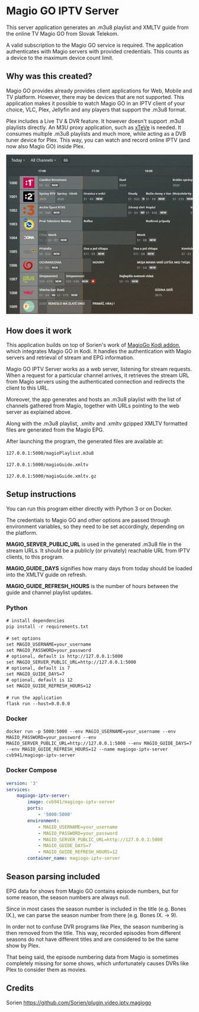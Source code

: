 # Magio GO IPTV Server
This server application generates an .m3u8 playlist and XMLTV guide from the
online TV Magio GO from Slovak Telekom.

A valid subscription to the Magio GO service is required. The application authenticates with Magio
servers with provided credentials. This counts as a device to the maximum device
count limit.

## Why was this created?

Magio GO provides already provides client applications for Web, Mobile and TV platform.
However, there may be devices that are not supported. This application makes it possible to watch Magio GO in an
IPTV client of your choice, VLC, Plex, Jellyfin and any players that support the .m3u8 format.
 
Plex includes a Live TV & DVR feature. It however doesn't support .m3u8 playlists directly.
An M3U proxy application, such as [xTeVe](https://xteve.de/) is needed. It consumes multiple
.m3u8 playlists and much more, while acting as a DVB tuner device for Plex.
This way, you can watch and record online IPTV (and now also Magio GO) inside Plex.

![](preview_plexDVR.jpg?raw=true)

## How does it work
This application builds on top of Sorien's work of [MagioGo Kodi addon](https://github.com/Sorien/plugin.video.iptv.magiogo),
which integrates Magio GO in Kodi. It handles the authentication with Magio servers
and retrieval of stream and EPG information.

Magio GO IPTV Server works as a web server, listening for stream requests.
When a request for a particular channel arrives, it retrieves the stream URL from
Magio servers using the authenticated connection and redirects the client to this URL.

Moreover, the app generates and hosts an .m3u8 playlist with the list of 
channels gathered from Magio, together with URLs pointing to the web server as
explained above.

Along with the .m3u8 playlist, .xmltv and .xmltv gzipped XMLTV formatted 
files are generated from the Magio EPG.
 
After launching the program, the generated files are available at:

`127.0.0.1:5000/magioPlaylist.m3u8`

`127.0.0.1:5000/magioGuide.xmltv`

`127.0.0.1:5000/magioGuide.xmltv.gz`


## Setup instructions
You can run this program either directly with Python 3
or on Docker.

The credentials to Magio GO and other options are passed through environment variables,
so they need to be set accordingly, depending on the platform.

**MAGIO_SERVER_PUBLIC_URL** is used in the generated .m3u8 file in the stream URLs.
It should be a publicly (or privately) reachable URL from IPTV clients, to this program.

**MAGIO_GUIDE_DAYS** signifies how many days from today should be loaded
into the XMLTV guide on refresh.

**MAGIO_GUIDE_REFRESH_HOURS** is the number of hours between the guide and channel playlist updates.

### Python
```shell script
# install dependencies
pip install -r requirements.txt

# set options
set MAGIO_USERNAME=your_username
set MAGIO_PASSWORD=your_password
# optional, default is http://127.0.0.1:5000
set MAGIO_SERVER_PUBLIC_URL=http://127.0.0.1:5000
# optional, default is 7
set MAGIO_GUIDE_DAYS=7
# optional, default is 12
set MAGIO_GUIDE_REFRESH_HOURS=12

# run the application
flask run --host=0.0.0.0
```


### Docker
```shell script
docker run -p 5000:5000 --env MAGIO_USERNAME=your_username --env MAGIO_PASSWORD=your_password --env MAGIO_SERVER_PUBLIC_URL=http://127.0.0.1:5000 --env MAGIO_GUIDE_DAYS=7 --env MAGIO_GUIDE_REFRESH_HOURS=12 --name magiogo-iptv-server cvb941/magiogo-iptv-server
```

### Docker Compose
```yaml
version: '3'
services:
    magiogo-iptv-server:
        image: cvb941/magiogo-iptv-server
        ports:
            - '5000:5000'
        environment:
            - MAGIO_USERNAME=your_username
            - MAGIO_PASSWORD=your_password
            - MAGIO_SERVER_PUBLIC_URL=http://127.0.0.1:5000
            - MAGIO_GUIDE_DAYS=7
            - MAGIO_GUIDE_REFRESH_HOURS=12
        container_name: magiogo-iptv-server
```

## Season parsing included
EPG data for shows from Magio GO contains episode numbers, but for some reason, the season
numbers are always null.

Since in most cases the season number is included in the title (e.g. Bones IX.),
we can parse the season number from there (e.g. Bones IX. -> 9).

In order not to confuse DVR programs like Plex, the season numbering is then
removed from the title. This way, recorded episodes from different seasons do not
have different titles and are considered to be the same show by Plex.

That being said, the episode numbering data from Magio is sometimes completely missing for
some shows, which unfortunately causes DVRs like Plex to consider them as movies.
## Credits
Sorien
https://github.com/Sorien/plugin.video.iptv.magiogo